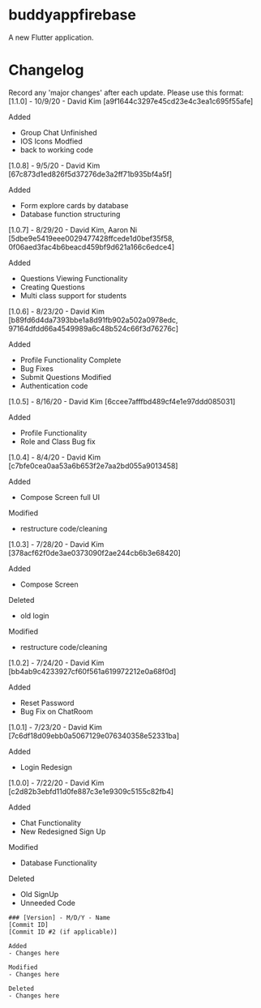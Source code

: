 # buddyappfirebase

A new Flutter application.

# Changelog

Record any 'major changes' after each update. Please use this format:
[1.1.0] - 10/9/20 - David Kim
[a9f1644c3297e45cd23e4c3ea1c695f55afe]

Added
   - Group Chat Unfinished
   - IOS Icons
Modfied
   - back to working code


[1.0.8] - 9/5/20 - David Kim
[67c873d1ed826f5d37276de3a2ff71b935bf4a5f]

Added
   - Form explore cards by database
   - Database function structuring

[1.0.7] - 8/29/20 - David Kim, Aaron Ni
[5dbe9e5419eee0029477428ffcede1d0bef35f58, 0f06aed3fac4b6beacd459bf9d621a166c6edce4]

Added
   - Questions Viewing Functionality
   - Creating Questions
   - Multi class support for students

[1.0.6] - 8/23/20 - David Kim
[b89fd6d4da7393bbe1a8d91fb902a502a0978edc, 97164dfdd66a4549989a6c48b524c66f3d76276c]

Added
   - Profile Functionality Complete
   - Bug Fixes
   - Submit Questions 
Modified
   - Authentication code

[1.0.5] - 8/16/20 - David Kim
[6ccee7afffbd489cf4e1e97ddd085031]

Added 
   - Profile Functionality
   - Role and Class Bug fix

[1.0.4] - 8/4/20 - David Kim
[c7bfe0cea0aa53a6b653f2e7aa2bd055a9013458]

Added
- Compose Screen full UI

Modified
- restructure code/cleaning

[1.0.3] - 7/28/20 - David Kim
[378acf62f0de3ae0373090f2ae244cb6b3e68420]

Added
- Compose Screen

Deleted 
- old login

Modified
- restructure code/cleaning

[1.0.2] - 7/24/20 - David Kim
[bb4ab9c4233927cf60f561a619972212e0a68f0d]

Added
- Reset Password
- Bug Fix on ChatRoom

[1.0.1] - 7/23/20 - David Kim
[7c6df18d09ebb0a5067129e076340358e52331ba]

Added
- Login Redesign

[1.0.0] - 7/22/20 - David Kim
[c2d82b3ebfd11d0fe887c3e1e9309c5155c82fb4]

Added
- Chat Functionality
- New Redesigned Sign Up

Modified
- Database Functionality
    
Deleted
- Old SignUp
- Unneeded Code



 
```
### [Version] - M/D/Y - Name
[Commit ID]
[Commit ID #2 (if applicable)]

Added
- Changes here

Modified
- Changes here
    
Deleted
- Changes here

```

